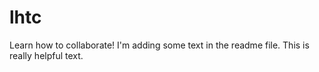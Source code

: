 # lhtc
Learn how to collaborate!
I'm adding some text in the readme file. This is really helpful text.
